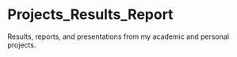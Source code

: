 # Projects_Results_Report
Results, reports, and presentations from my academic and personal projects.
